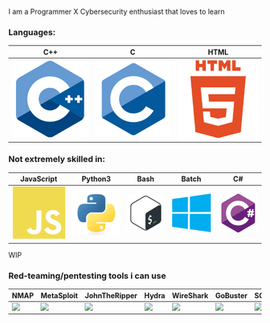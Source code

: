 I am a Programmer X Cybersecurity enthusiast that loves to learn
### Languages:
| C++ | ⠀C ⠀| HTML |
|-----|---|------|
|<img src="https://github.com/devicons/devicon/blob/master/icons/cplusplus/cplusplus-original.svg">|<img src="https://github.com/devicons/devicon/blob/master/icons/c/c-original.svg">|<img src="https://github.com/devicons/devicon/blob/master/icons/html5/html5-plain-wordmark.svg">|
### Not extremely skilled in:
| JavaScript | Python3 | Bash | Batch | ⠀C#⠀|
|-|-|-|-|-|
|<img src="https://github.com/devicons/devicon/blob/master/icons/javascript/javascript-plain.svg">|<img src="https://github.com/devicons/devicon/blob/master/icons/python/python-original.svg">|<img src="https://github.com/devicons/devicon/blob/master/icons/bash/bash-original.svg">|<img src="https://github.com/devicons/devicon/blob/master/icons/windows8/windows8-original.svg">|<img src="https://github.com/devicons/devicon/blob/master/icons/csharp/csharp-original.svg">|

WIP
### Red-teaming/pentesting tools i can use
| NMAP | MetaSploit | JohnTheRipper | Hydra | WireShark | GoBuster | SQLMap |
|-|-|-|-|-|-|-|
|<img src="https://images.app.goo.gl/j9PrM1DYhSbn2tbG6">|<img src="https://images.app.goo.gl/YDQLYaNy4BAuXXby8">|<img src="https://images.app.goo.gl/zDdkWH9omb7sd9Dd8">|<img src="https://images.app.goo.gl/DeGpxuWafzjUnyrt5">|<img src="https://images.app.goo.gl/nosQH2GzpmY5HKjq9">|<img src="https://images.app.goo.gl/6QWGuu1MN1Qcyy287">|<img src="https://images.app.goo.gl/uqqSP8sC9Th7g6wKA">|


<!---
CamoGekko/CamoGekko is a ✨ special ✨ repository because its `README.md` (this file) appears on your GitHub profile.
You can click the Preview link to take a look at your changes.
--->
